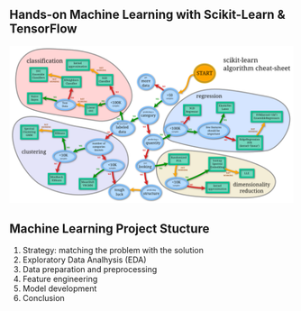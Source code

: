 ## Hands-on Machine Learning with Scikit-Learn & TensorFlow

![cheat sheet](https://github.com/Ruidong-Li/DL/blob/master/cheat-sheet.png)


## Machine Learning Project Stucture
1. Strategy: matching the problem with the solution
2. Exploratory Data Analhysis (EDA)
3. Data preparation and preprocessing
4. Feature engineering
5. Model development
6. Conclusion
